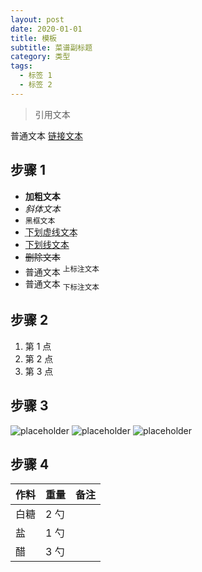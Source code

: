```yaml
---
layout: post
date: 2020-01-01
title: 模板
subtitle: 菜谱副标题
category: 类型
tags:
  - 标签 1
  - 标签 2
---
```


> 引用文本

普通文本 [链接文本](https://developer.mozilla.org/en-US/docs/Web/HTML/Element)

## 步骤 1

* **加粗文本**
* _斜体文本_
* `黑框文本`
* <abbr title="HyperText Markup Langage">下划虚线文本</abbr>
* <ins>下划线文本</ins>
* <del>删除文本</del>
* 普通文本 <sup>上标注文本</sup>
* 普通文本 <sub>下标注文本</sub>

## 步骤 2

1. 第 1 点
2. 第 2 点
3. 第 3 点

## 步骤 3

![placeholder](https://placehold.it/800x400 "Large example image")
![placeholder](https://placehold.it/400x200 "Medium example image")
![placeholder](https://placehold.it/200x200 "Small example image")

## 步骤 4

<table>
  <thead>
    <tr>
      <th>作料</th>
      <th>重量</th>
      <th>备注</th>
    </tr>
  </thead>
  <tbody>
    <tr>
      <td>白糖</td>
      <td>2 勺</td>
      <td></td>
    </tr>
    <tr>
      <td>盐</td>
      <td>1 勺</td>
      <td></td>
    </tr>
    <tr>
      <td>醋</td>
      <td>3 勺</td>
      <td></td>
    </tr>
  </tbody>
</table>